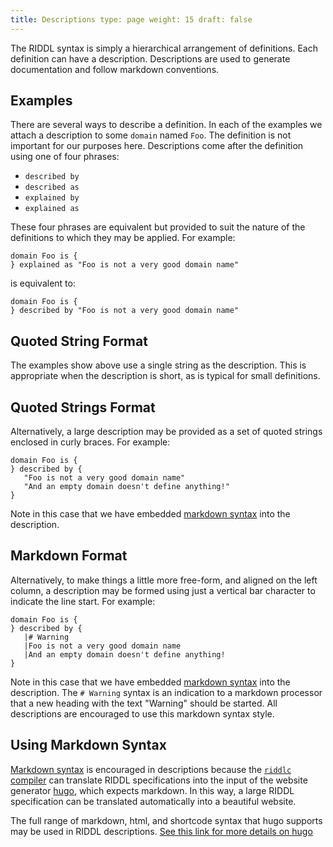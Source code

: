```yaml
---
title: Descriptions type: page weight: 15 draft: false
---
```


The RIDDL syntax is simply a hierarchical arrangement of definitions. Each definition can have a
description. Descriptions are used to generate documentation and follow markdown conventions.

## Examples
There are several ways to describe a definition. In each of the examples we attach a description 
to some `domain` named `Foo`. The definition is not important for our purposes here. Descriptions 
come after the definition using one of four phrases:
* `described by`
* `described as`
* `explained by`
* `explained as`

These four phrases are equivalent but provided to suit the nature of the definitions to which they
may be applied. For example: 
```riddl
domain Foo is {
} explained as "Foo is not a very good domain name" 
```
is equivalent to:
```riddl
domain Foo is {
} described by "Foo is not a very good domain name" 
```

## Quoted String Format
The examples show above use a single string as the description. This is appropriate when 
the description is short, as is typical for small definitions.

## Quoted Strings Format
Alternatively, a large description may be provided as a set of quoted strings enclosed in curly braces.
For example:
```riddl
domain Foo is {
} described by {
   "Foo is not a very good domain name"
   "And an empty domain doesn't define anything!"
} 
```
Note in this case that we have embedded [markdown syntax](https://www.markdownguide.org/basic-syntax)
into the description. 

## Markdown Format
Alternatively, to make things a little more free-form, and aligned on the left column, a
description may be formed using just a vertical bar character to indicate the line start. 
For example:
```riddl
domain Foo is {
} described by {
   |# Warning
   |Foo is not a very good domain name
   |And an empty domain doesn't define anything!
} 
```
Note in this case that we have embedded [markdown syntax](https://www.markdownguide.org/basic-syntax)
into the description.  The `# Warning` syntax is an indication to a markdown processor that a 
new heading with the text "Warning" should be started. All descriptions are encouraged to use 
this markdown syntax style. 

## Using Markdown Syntax
[Markdown syntax](https://www.markdownguide.org/basic-syntax) is encouraged in descriptions because
the [`riddlc` compiler](../../introduction/compilation) can translate RIDDL specifications into 
the input of the website generator [hugo](https://gohugo.io/about), which expects markdown. 
In this way, a large RIDDL specification can be translated automatically into a beautiful
website. 

The full range of markdown, html, and shortcode syntax that hugo supports may be used in
RIDDL descriptions. [See this link for more details on hugo](https://gohugo.io/documentation/)

